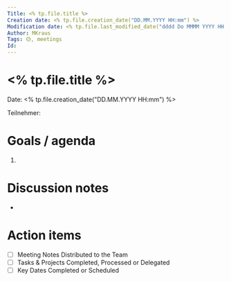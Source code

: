 ```yaml
---
Title: <% tp.file.title %>
Creation date: <% tp.file.creation_date("DD.MM.YYYY HH:mm") %>
Modification date: <% tp.file.last_modified_date("dddd Do MMMM YYYY HH:mm:ss") %>
Author: MKraus
Tags: 🟡, meetings
Id:
---
```

# <% tp.file.title %>

Date: <% tp.file.creation_date("DD.MM.YYYY HH:mm") %>

Teilnehmer:

# Goals / agenda
1.

# Discussion notes
-

# Action items
- [ ] Meeting Notes Distributed to the Team
- [ ] Tasks & Projects Completed, Processed or Delegated
- [ ] Key Dates Completed or Scheduled